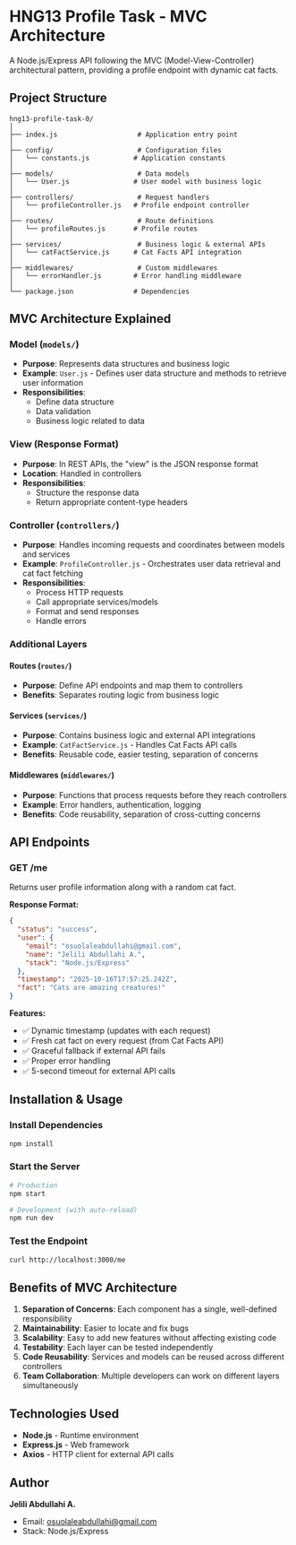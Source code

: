 # HNG13 Profile Task - MVC Architecture

A Node.js/Express API following the MVC (Model-View-Controller) architectural pattern, providing a profile endpoint with dynamic cat facts.

## Project Structure

```
hng13-profile-task-0/
│
├── index.js                    # Application entry point
│
├── config/                     # Configuration files
│   └── constants.js           # Application constants
│
├── models/                     # Data models
│   └── User.js                # User model with business logic
│
├── controllers/                # Request handlers
│   └── profileController.js   # Profile endpoint controller
│
├── routes/                     # Route definitions
│   └── profileRoutes.js       # Profile routes
│
├── services/                   # Business logic & external APIs
│   └── catFactService.js      # Cat Facts API integration
│
├── middlewares/                # Custom middlewares
│   └── errorHandler.js        # Error handling middleware
│
└── package.json               # Dependencies
```

## MVC Architecture Explained

### Model (`models/`)

- **Purpose**: Represents data structures and business logic
- **Example**: `User.js` - Defines user data structure and methods to retrieve user information
- **Responsibilities**:
  - Define data structure
  - Data validation
  - Business logic related to data

### View (Response Format)

- **Purpose**: In REST APIs, the "view" is the JSON response format
- **Location**: Handled in controllers
- **Responsibilities**:
  - Structure the response data
  - Return appropriate content-type headers

### Controller (`controllers/`)

- **Purpose**: Handles incoming requests and coordinates between models and services
- **Example**: `ProfileController.js` - Orchestrates user data retrieval and cat fact fetching
- **Responsibilities**:
  - Process HTTP requests
  - Call appropriate services/models
  - Format and send responses
  - Handle errors

### Additional Layers

#### Routes (`routes/`)

- **Purpose**: Define API endpoints and map them to controllers
- **Benefits**: Separates routing logic from business logic

#### Services (`services/`)

- **Purpose**: Contains business logic and external API integrations
- **Example**: `CatFactService.js` - Handles Cat Facts API calls
- **Benefits**: Reusable code, easier testing, separation of concerns

#### Middlewares (`middlewares/`)

- **Purpose**: Functions that process requests before they reach controllers
- **Example**: Error handlers, authentication, logging
- **Benefits**: Code reusability, separation of cross-cutting concerns

## API Endpoints

### GET /me

Returns user profile information along with a random cat fact.

**Response Format:**

```json
{
  "status": "success",
  "user": {
    "email": "osuolaleabdullahi@gmail.com",
    "name": "Jelili Abdullahi A.",
    "stack": "Node.js/Express"
  },
  "timestamp": "2025-10-16T17:57:25.242Z",
  "fact": "Cats are amazing creatures!"
}
```

**Features:**

- ✅ Dynamic timestamp (updates with each request)
- ✅ Fresh cat fact on every request (from Cat Facts API)
- ✅ Graceful fallback if external API fails
- ✅ Proper error handling
- ✅ 5-second timeout for external API calls

## Installation & Usage

### Install Dependencies

```bash
npm install
```

### Start the Server

```bash
# Production
npm start

# Development (with auto-reload)
npm run dev
```

### Test the Endpoint

```bash
curl http://localhost:3000/me
```

## Benefits of MVC Architecture

1. **Separation of Concerns**: Each component has a single, well-defined responsibility
2. **Maintainability**: Easier to locate and fix bugs
3. **Scalability**: Easy to add new features without affecting existing code
4. **Testability**: Each layer can be tested independently
5. **Code Reusability**: Services and models can be reused across different controllers
6. **Team Collaboration**: Multiple developers can work on different layers simultaneously

## Technologies Used

- **Node.js** - Runtime environment
- **Express.js** - Web framework
- **Axios** - HTTP client for external API calls

## Author

**Jelili Abdullahi A.**

- Email: osuolaleabdullahi@gmail.com
- Stack: Node.js/Express
